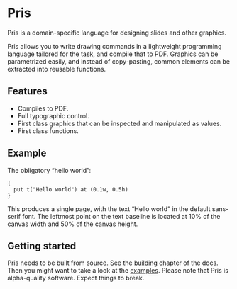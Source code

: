 # Pris

Pris is a domain-specific language for designing slides and other graphics.

Pris allows you to write drawing commands in a lightweight programming language
tailored for the task, and compile that to <abbr>PDF</abbr>. Graphics can be
parametrized easily, and instead of copy-pasting, common elements can be
extracted into reusable functions.

## Features

 * Compiles to <abbr>PDF</abbr>.
 * Full typographic control.
 * First class graphics that can be inspected and manipulated as values.
 * First class functions.

## Example

The obligatory “hello world”:

    {
      put t("Hello world") at (0.1w, 0.5h)
    }

This produces a single page, with the text “Hello world” in the default
sans-serif font. The leftmost point on the text baseline is located at 10% of
the canvas width and 50% of the canvas height.

## Getting started

Pris needs to be built from source. See the [building](building.md) chapter of
the docs. Then you might want to take a look at the [examples][examples]. Please
note that Pris is alpha-quality software. Expect things to break.

[examples]: https://github.com/ruuda/pris/tree/master/examples
